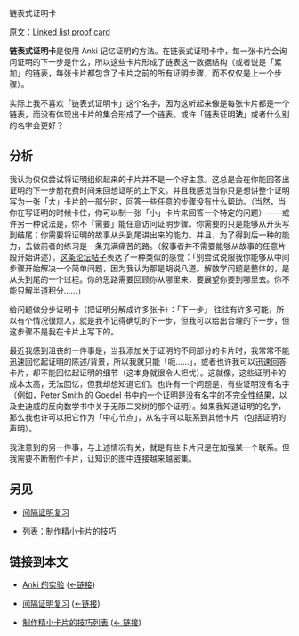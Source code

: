 链表式证明卡

原文：[Linked list proof card](https://wiki.issarice.com/wiki/Linked_list_proof_card)

**链表式证明卡**是使用 Anki 记忆证明的方法。在链表式证明卡中，每一张卡片会询问证明的下一步是什么，所以这些卡片形成了链表这一数据结构（或者说是「累加」的链表，每张卡片都包含了卡片之前的所有证明步骤，而不仅仅是上一个步骤）。

实际上我不喜欢「链表式证明卡」这个名字，因为这听起来像是每张卡片都是一个链表，而没有体现出卡片的集合形成了一个链表。或许「链表证明**法**」或者什么别的名字会更好？

## 分析

我认为仅仅尝试将证明组织起来的卡片并不是一个好主意。这总是会在你能回答出证明的下一步前花费时间来回想证明的上下文。并且我感觉当你只是想讲整个证明写为一张「大」卡片的一部分时，回答一些任意的步骤没有什么帮助。（当然，当你在写证明的时候卡住，你可以制一张「小」卡片来回答一个特定的问题）——或许另一种说法是，你不「需要」能任意访问证明步骤。你需要的只是能够从开头写到结尾；你需要将证明的故事从头到尾讲出来的能力。并且，为了得到后一种的能力，去做前者的练习是一条充满痛苦的路。（叙事者并不需要能够从故事的任意片段开始讲述）。[这条论坛帖子](https://wiki.issarice.comhttp://web.archive.org/web/20190310050412/https://forum.koohii.com/thread-2275-post-134811.html#pid134811)表达了一种类似的感觉：「别尝试说服我你能够从中间步骤开始解决一个简单问题，因为我认为那是胡说八道。解数学问题是整体的，是从头到尾的一个过程。你的思路需要回顾你从哪里来，要展望你要到哪里去。你不能只解半道积分……」

给问题做分步证明卡（把证明分解成许多张卡）：「下一步」 往往有许多可能，所以有个情况很烦人，就是我不记得确切的下一步，但我可以给出合理的下一步，但这步骤不是我在卡片上写下的。

最近我感到沮丧的一件事是，当我添加关于证明的不同部分的卡片时，我常常不能迅速回忆起证明的陈述/背景，所以我就只能「呃......」，或者也许我可以迅速回答卡片，却不能回忆起证明的细节（这本身就很令人担忧）。这就像，这些证明卡的成本太高，无法回忆，但我却想知道它们。也许有一个问题是，有些证明没有名字（例如，Peter Smith 的 Goedel 书中的一个证明是没有名字的不完全性结果，以及史迪威的反向数学书中关于无限二叉树的那个证明）。如果我知道证明的名字，那么我也许可以把它作为「中心节点」，从名字可以联系到其他卡片（包括证明的声明）。

我注意到的另一件事，与上述情况有关，就是有些卡片只是在加强某一个联系。但我需要不断制作卡片，让知识的图中连接越来越密集。

## 另见

* [间隔证明复习](https://wiki.issarice.com/wiki/Spaced_proof_review)

* [列表：制作精小卡片的技巧](https://wiki.issarice.com/wiki/List_of_techniques_for_making_small_cards)

## 链接到本文

* [Anki 的实验](https://wiki.issarice.com/wiki/List_of_experiments_with_Anki) ([←链接](https://wiki.issarice.com/index.php?title=Special:WhatLinksHere&target=List+of+experiments+with+Anki))

* [间隔证明复习](https://wiki.issarice.com/wiki/Spaced_proof_review) ([←链接](https://wiki.issarice.com/index.php?title=Special:WhatLinksHere&target=Spaced+proof+review))

* [制作精小卡片的技巧列表](https://wiki.issarice.com/wiki/List_of_techniques_for_making_small_cards)‎ ([← 链接](https://wiki.issarice.com/index.php?title=Special:WhatLinksHere&target=List+of+techniques+for+making+small+cards))